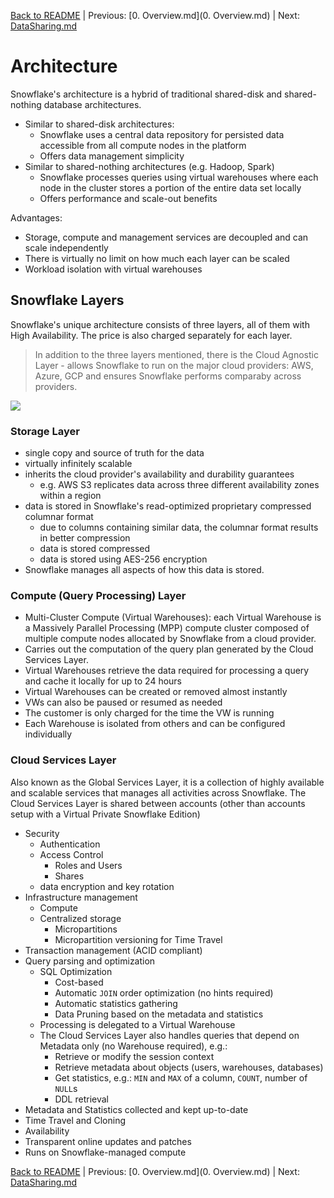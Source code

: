 [Back to README](../README.md) | Previous: [0. Overview.md](0. Overview.md) | Next: [DataSharing.md](DataSharing.md)

# Architecture #

Snowflake's architecture is a hybrid of traditional shared-disk and shared-nothing database architectures.
* Similar to shared-disk architectures:
  * Snowflake uses a central data repository for persisted data accessible from all compute nodes in the platform
  * Offers data management simplicity
* Similar to shared-nothing architectures (e.g. Hadoop, Spark)
  * Snowflake processes queries using virtual warehouses where each node in the cluster stores a portion of the entire data set locally
  * Offers performance and scale-out benefits

Advantages:
* Storage, compute and management services are decoupled and can scale independently
* There is virtually no limit on how much each layer can be scaled
* Workload isolation with virtual warehouses

## Snowflake Layers ##
Snowflake's unique architecture consists of three layers, all of them with High Availability. The price is also charged separately for each layer.

> In addition to the three layers mentioned, there is the Cloud Agnostic Layer - allows Snowflake to run on the major cloud providers: AWS, Azure, GCP and ensures Snowflake performs comparaby across providers.

![](../images/SnowflakeLayers.png)

### Storage Layer ###
* single copy and source of truth for the data
* virtually infinitely scalable
* inherits the cloud provider's availability and durability guarantees
  * e.g. AWS S3 replicates data across three different availability zones within a region
* data is stored in Snowflake's read-optimized proprietary compressed columnar format
  * due to columns containing similar data, the columnar format results in better compression
  * data is stored compressed
  * data is stored using AES-256 encryption
* Snowflake manages all aspects of how this data is stored.

### Compute (Query Processing) Layer ###
* Multi-Cluster Compute (Virtual Warehouses): each Virtual Warehouse is a Massively Parallel Processing (MPP) compute cluster composed of multiple compute nodes allocated by Snowflake from a cloud provider.
* Carries out the computation of the query plan generated by the Cloud Services Layer.
* Virtual Warehouses retrieve the data required for processing a query and cache it locally for up to 24 hours
* Virtual Warehouses can be created or removed almost instantly
* VWs can also be paused or resumed as needed
* The customer is only charged for the time the VW is running
* Each Warehouse is isolated from others and can be configured individually

### Cloud Services Layer ###
Also known as the Global Services Layer, it is a collection of highly available and scalable services that manages all activities across Snowflake. The Cloud Services Layer is shared between accounts (other than accounts setup with a Virtual Private Snowflake Edition)
* Security
  * Authentication
  * Access Control
    * Roles and Users
    * Shares
  * data encryption and key rotation
* Infrastructure management
  * Compute
  * Centralized storage
    * Micropartitions
    * Micropartition versioning for Time Travel
* Transaction management (ACID compliant)
* Query parsing and optimization
  * SQL Optimization
    * Cost-based
    * Automatic `JOIN` order optimization (no hints required)
    * Automatic statistics gathering
    * Data Pruning based on the metadata and statistics
  * Processing is delegated to a Virtual Warehouse
  * The Cloud Services Layer also handles queries that depend on Metadata only (no Warehouse required), e.g.:
    * Retrieve or modify the session context
    * Retrieve metadata about objects (users, warehouses, databases)
    * Get statistics, e.g.: `MIN` and `MAX` of a column, `COUNT`, number of `NULL`s
    * DDL retrieval
* Metadata and Statistics collected and kept up-to-date
* Time Travel and Cloning
* Availability
* Transparent online updates and patches
* Runs on Snowflake-managed compute

[Back to README](../README.md) | Previous: [0. Overview.md](0. Overview.md) | Next: [DataSharing.md](DataSharing.md)

